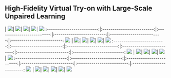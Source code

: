 ## High-Fidelity Virtual Try-on with Large-Scale Unpaired Learning

   |  ![](/output_gif1/5000012.gif)|  ![](/output_gif1/5000012.gif)|  ![](/output_gif1/5000012.gif)|  ![](/output_gif1/5000012.gif)|  ![](/output_gif1/5000012.gif)
:-------------------------:|:-------------------------:|:-------------------------:|:-------------------------:|:-------------------------:|:-------------------------:
![](/output_gif1/5000012.gif)  |  ![](/output_gif1/5000012.gif)|  ![](/output_gif1/5000012.gif)|  ![](/output_gif1/5000012.gif)|  ![](/output_gif1/5000012.gif)|  ![](/output_gif1/5000012.gif)
:-------------------------:|:-------------------------:|:-------------------------:|:-------------------------:|:-------------------------:|:-------------------------:
![](/output_gif1/5000012.gif)  |  ![](/output_gif1/5000012.gif)|  ![](/output_gif1/5000012.gif)|  ![](/output_gif1/5000012.gif)|  ![](/output_gif1/5000012.gif)|  ![](/output_gif1/5000012.gif)
:-------------------------:|:-------------------------:|:-------------------------:|:-------------------------:|:-------------------------:|:-------------------------:
![](/output_gif1/5000012.gif)  |  ![](/output_gif1/5000012.gif)|  ![](/output_gif1/5000012.gif)|  ![](/output_gif1/5000012.gif)|  ![](/output_gif1/5000012.gif)|  ![](/output_gif1/5000012.gif)



